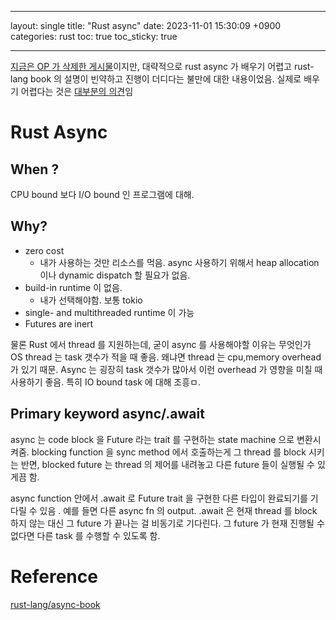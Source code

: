 ______________________________________________________________________

layout: single
title:  "Rust async"
date:   2023-11-01 15:30:09 +0900
categories: rust
toc: true
toc_sticky: true

______________________________________________________________________

[지금은 OP 가 삭제한 게시물](https://www.reddit.com/r/rust/comments/16dk9ya/async_rust_is_a_bad_language/)이지만, 대략적으로 rust async 가 배우기 어렵고 rust-lang book 의 설명이 빈약하고 진행이 더디다는 불만에 대한 내용이었음.
실제로 배우기 어렵다는 것은 [대부분의 의견](https://www.reddit.com/r/rust/comments/zf98bw/its_just_me_or_rust_async_is_still_really_hard/)임

# Rust Async

## When ?

CPU bound 보다 I/O bound 인 프로그램에 대해.

## Why?

- zero cost
  - 내가 사용하는 것만 리소스를 먹음. async 사용하기 위해서 heap allocation 이나 dynamic dispatch 할 필요가 없음.
- build-in runtime 이 없음.
  - 내가 선택해야함. 보통 tokio
- single- and multithreaded runtime 이 가능
- Futures are inert

물론 Rust 에서 thread 를 지원하는데, 굳이 async 를 사용해야할 이유는 무엇인가
OS thread 는 task 갯수가 적을 때 좋음. 왜냐면 thread 는 cpu,memory overhead 가 있기 때문.
Async 는 굉장히 task 갯수가 많아서 이런 overhead 가 영향을 미칠 때 사용하기 좋음. 특히 IO bound task 에 대해 조흥ㅁ.

## Primary keyword async/.await

async 는 code block 을 Future 라는 trait 를 구현하는 state machine 으로 변환시켜줌.
blocking function 을 sync method 에서 호출하는게 그 thread 를 block 시키는 반면, blocked future 는 thread 의 제어를 내려놓고
다른 future 들이 실행될 수 있게끔 함.

async function 안에서 .await 로 Future trait 을 구현한 다른 타입이 완료되기를 기다릴 수 있음 . 예를 들면 다른
async fn 의 output. .await 은 현재 thread 를 block 하지 않는 대신 그 future 가 끝나는 걸 비동기로 기다린다.
그 future 가 현재 진행될 수 없다면 다른 task 를 수행할 수 있도록 함.

# Reference

[rust-lang/async-book](https://rust-lang.github.io/async-book/)
